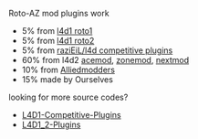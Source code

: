 Roto-AZ mod plugins work
*  5% from [l4d1 roto1](https://code.google.com/archive/p/rotoblin/source)
*  5% from [l4d1 roto2](https://github.com/raziEiL/rotoblin2)
*  5% from [raziEiL/l4d competitive plugins](https://bitbucket.org/disawar1/l4d-competitive-plugins/src/master/)
* 60% from l4d2 [acemod](http://imgur.com/a/8Ptck), [zonemod](https://github.com/SirPlease/ZoneMod), [nextmod](https://github.com/spoon-l4d2/NextMod)
* 10% from [Alliedmodders](http://www.sourcemod.net/plugins.php?mod=6&search=1)
* 15% made by Ourselves

looking for more source codes?
* [L4D1-Competitive-Plugins](https://github.com/fbef0102/L4D1-Competitive-Plugins)
* [L4D1_2-Plugins](https://github.com/fbef0102/L4D1_2-Plugins)
